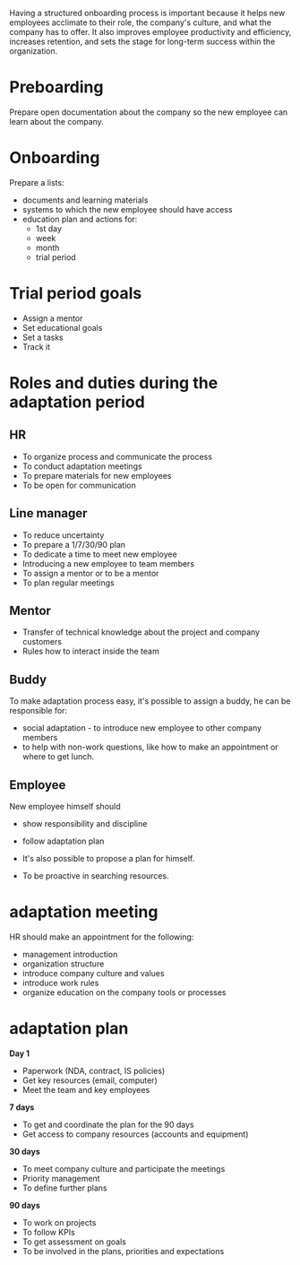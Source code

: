 Having a structured onboarding process is important because it helps new employees acclimate to their role, the company's culture, and what the company has to offer. It also improves employee productivity and efficiency, increases retention, and sets the stage for long-term success within the organization.

# Preboarding
Prepare open documentation about the company so the new employee can learn about the company.

# Onboarding
Prepare a lists: 
- documents and learning materials
- systems to which the new employee should have access
- education plan and actions for:
	- 1st day
	- week
	- month
	- trial period

# Trial period goals
- Assign a mentor
- Set educational goals
- Set a tasks
- Track it

# Roles and duties during the adaptation period
## HR
- To organize process and communicate the process
- To conduct adaptation meetings
- To prepare materials for new employees
- To be open for communication

## Line manager
- To reduce uncertainty
- To prepare a 1/7/30/90 plan
- To dedicate a time to meet new employee
- Introducing a new employee to team members
- To assign a mentor or to be a mentor
- To plan regular meetings

## Mentor
- Transfer of technical knowledge about the project and company customers
- Rules how to interact inside the team

## Buddy
To make adaptation process easy, it's possible to assign a buddy, he can be responsible for:
- social adaptation - to introduce new employee to other company members
- to help with non-work questions, like how to make an appointment or where to get lunch.

## Employee
New employee himself should 
- show responsibility and discipline
- follow adaptation plan

- It's also possible to propose a plan for himself.
- To be proactive in searching resources.

# adaptation meeting
HR should make an appointment for the following:
- management introduction
- organization structure
- introduce company culture and values
- introduce work rules
- organize education on the company tools or processes

# adaptation plan
**Day 1**
- Paperwork (NDA, contract, IS policies)
- Get key resources (email, computer)
- Meet the team and key employees

**7 days**
- To get and coordinate the plan for the 90 days
- Get access to company resources (accounts and equipment)

**30 days**
- To meet company culture and participate the meetings
- Priority management
- To define further plans

**90 days**
- To work on projects
- To follow KPIs
- To get assessment on goals
- To be involved in the plans, priorities and expectations